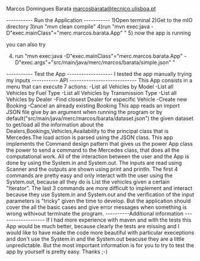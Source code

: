 Marcos Domingues Barata
marcosbarata@tecnico.ulisboa.pt

----------- Run the Application -----------
1)Open terminal 
2)Get to the mIO directory
3)run "mvn clean compile"
4)run "mvn exec:java -D"exec.mainClass"="merc.marcos.barata.App" "
5) now the app is running

you can also try 

4) run "mvn exec:java -D"exec.mainClass"="merc.marcos.barata.App" -D"exec.args"="src/main/java/merc/marcos/barata/simple.json" "


----------- Test the App -------------------
I tested the app manually trying my inputs
----------- API ----------------------------
This App consists in a menu that can execute 7 actions:
-List all Vehicles by Model
-List all Vehicles by Fuel Type
-List all Vehicles by Transmission Type
-List all Vehicles by Dealer
-Find closest Dealer for especific Vehicle
-Create new Booking
-Cancel an already existing Booking
This app reads an import JSON file give by an argument when running the program or by default("src/main/java/merc/marcos/barata/dataset.json") the given dataset to get/load all the information about the Dealers,Bookings,Vehicles,Availability to the principal class that is Mercedes.The load action is parsed using the JSON class. This app implements the Command design pattern that gives us the power App class the power to send a command to the Mercedes class, that does all the computational work. All of the interaction between the user and the App is done by using the System.in and System.out. The inputs are read using Scanner and the outputs are shown using print and println.
The first 4 commands are pretty easy and only interact with the user using the System.out, because all they do is List the vehicles given a certain "Iterator".
The last 3 commands are more difficult to implement and interact because they use System.in and System.out and the verification of the input parameters is "tricky" given the time to develop. But the application should cover the all the basic cases and give error messages when something is wrong withi«out terminate the program.
----------Additional information -------------------
If I had more experience with maven and with the tests this App would be much better, because clearly the tests are missing and I would like to have made the code more beautiful with particular execeptions and don't use the System.in and the System.out beacuse they are a little unpredictable. But the most important information is for you to try to test the app by yourself is pretty easy.
Thanks ;-) 